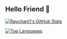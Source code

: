 ## Hello Friend 🤖

<!--
**Raychani1/Raychani1** is a ✨ _special_ ✨ repository because its `README.md` (this file) appears on your GitHub profile.

Here are some ideas to get you started:

- 🔭 I’m currently working on ...
- 🌱 I’m currently learning ...
- 👯 I’m looking to collaborate on ...
- 🤔 I’m looking for help with ...
- 💬 Ask me about ...
- 📫 How to reach me: ...
- 😄 Pronouns: ...
- ⚡ Fun fact: ...
-->

[![Raychani1's GitHub Stats](https://github-readme-stats.vercel.app/api?username=Raychani1&hide=issues,stars&count_private=true&show_icons=true&theme=dark&include_all_commits=true&include_all_contributions=true
)](#)

[![Top Languages](https://github-readme-stats.vercel.app/api/top-langs/?username=Raychani1&langs_count=10&theme=dark)](#)

